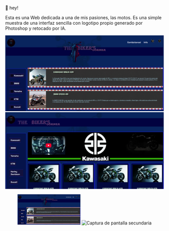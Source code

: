 👋 hey!

Esta es una Web dedicada a una de mis pasiones, las motos. Es una simple muestra de una interfaz sencilla con logotipo propio generado por Photoshop y retocado por IA.

![Captura de pantalla principal](./imagenes/principal.png)
![Captura de pantalla secundaria](./imagenes/kawasaki.png)

<p align="center">
  <img src="./imagenes/principal.png" alt="Captura de pantalla principal" width="200"/>
  <img src="./imagenes/kawasaki.pngg" alt="Captura de pantalla secundaria" width="200"/>
</p>
